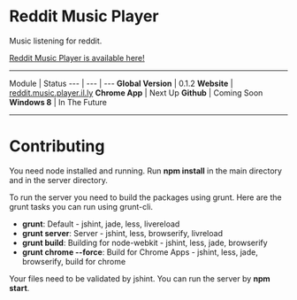 
# Reddit Music Player

Music listening for reddit.

[Reddit Music Player is available here!](http://reddit.music.player.il.ly/)

---

Module | Status
--- | --- | ---
**Global Version** | 0.1.2
**Website** |  [reddit.music.player.il.ly](http://reddit.music.player.il.ly)
**Chrome App** | Next Up
**Github** | Coming Soon
**Windows 8** | In The Future

---

# Contributing

You need node installed and running.
Run **npm install** in the main directory and in the server directory.

To run the server you need to build the packages using grunt.
Here are the grunt tasks you can run using grunt-cli.

* **grunt**: Default - jshint, jade, less, livereload
* **grunt server**: Server - jshint, less, browserify, livreload
* **grunt build**: Building for node-webkit - jshint, less, jade, browserify
* **grunt chrome --force**: Build for Chrome Apps - jshint, less, jade, browserify, build for chrome

Your files need to be validated by jshint.
You can run the server by **npm start**.